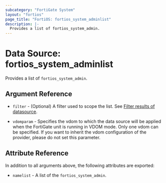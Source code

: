```yaml
---
subcategory: "FortiGate System"
layout: "fortios"
page_title: "FortiOS: fortios_system_adminlist"
description: |-
  Provides a list of fortios_system_admin.
---
```


# Data Source: fortios_system_adminlist
Provides a list of `fortios_system_admin`.

## Argument Reference

* `filter` - (Optional) A filter used to scope the list. See [Filter results of datasource](https://registry.terraform.io/providers/fortinetdev/fortios/latest/docs/guides/fgt_filter).

* `vdomparam` - Specifies the vdom to which the data source will be applied when the FortiGate unit is running in VDOM mode. Only one vdom can be specified. If you want to inherit the vdom configuration of the provider, please do not set this parameter.

## Attribute Reference

In addition to all arguments above, the following attributes are exported:

* `namelist` -  A list of the `fortios_system_admin`.
